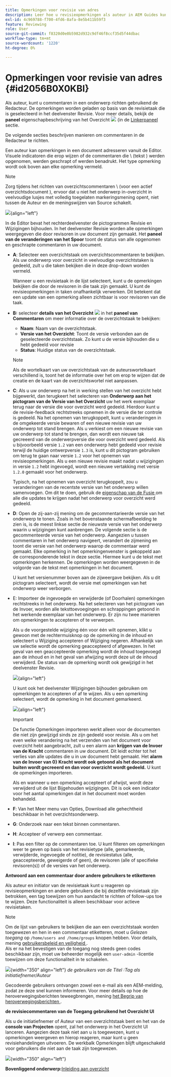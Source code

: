 ```yaml
---
title: Opmerkingen voor revisie van adres
description: Leer hoe u revisieopmerkingen als auteur in AEM Guides kunt behandelen. Ontdek hoe een auteur opmerkingen in een document kan bewerken, filteren, accepteren of afwijzen.
exl-id: 4c969788-f700-4fd6-8afa-8e5b411b59f3
feature: Reviewing
role: User
source-git-commit: f8320d0e0b5982d932c9df46f8ccf35d5f44dbac
workflow-type: tm+mt
source-wordcount: '1220'
ht-degree: 0%

---
```


# Opmerkingen voor revisie van adres {#id2056B0X0KBI}

Als auteur, kunt u commentaren in een onderwerp richten gebruikend de Redacteur. De opmerkingen worden geladen op basis van de revisietaak die is geselecteerd in het deelvenster Revisie. Voor meer details, bekijk de **paneel** eigenschapbeschrijving van het Overzicht ![](images/active-review-tasklist-icon.svg) &lbrace;in de [ Linkerpaneel ](../user-guide/web-editor-features.md#id2051EA0M0HS) sectie.

De volgende secties beschrijven manieren om commentaren in de Redacteur te richten.

Een auteur kan opmerkingen in een document adresseren vanuit de Editor. Visuele indicatoren die erop wijzen of de commentaren die \ (tekst \) werden opgenomen, werden geschrapt of werden benadrukt. Het type opmerking wordt ook boven aan elke opmerking vermeld.

>[!NOTE]
>
> Zorg tijdens het richten van overzichtscommentaren \ (voor een actief overzichtsdocument \), ervoor dat u niet het onderwerp in-overzicht in veelvoudige lusjes met volledig toegelaten markeringsmening opent, niet tussen de Auteur en de meningswijzen van Source schakelt.

![](images/comments-page-web-editor_cs-new.png){align="left"}

In de Editor bevat het rechterdeelvenster de pictogrammen Revisie en Wijzigingen bijhouden. In het deelvenster Revisie worden alle opmerkingen weergegeven die door revisoren in uw document zijn gemaakt. Het **paneel van de veranderingen van het Spoor** toont de status van alle opgenomen en geschrapte commentaren in uw document.

- **A**: Selecteer een overzichtstaak om overzichtscommentaren te bekijken. Als uw onderwerp voor overzicht in veelvoudige overzichtstaken is gedeeld, zult u die taken bekijken die in deze drop-down worden vermeld.

  Wanneer u een revisietaak in de lijst selecteert, kunt u de opmerkingen bekijken die door de revisoren in die taak zijn gemaakt. U kunt de revisieopmerkingen in taken onafhankelijk verwerken. Dit betekent dat een update van een opmerking alleen zichtbaar is voor revisoren van die taak.

- **B:** selecteer **details van het Overzicht** ![](images/active-review-info-icon.svg) in het **paneel van Commentaren** om meer informatie over de overzichtstaak te bekijken:

   - **Naam**: Naam van de overzichtstaak.
   - **Versie van het Overzicht**: Toont de versie verbonden aan de geselecteerde overzichtstaak. Zo kunt u de versie bijhouden die u hebt gedeeld voor revisie
   - **Status**: Huidige status van de overzichtstaak.

  >[!NOTE]
  >
  > Als de wortelkaart van uw overzichtstaak van de auteurswortelkaart verschillend is, toont het de informatie over het om erop te wijzen dat de creatie en de kaart van de overzichtswortel niet aanpassen.

- **C**: Als u uw onderwerp na het in werking stellen van het overzicht hebt bijgewerkt, dan terugkeert het selecteren van **Onderwerp aan het pictogram van de Versie van het Overzicht** uw het werk exemplaar terug naar de versie die voor overzicht werd gedeeld. Hierdoor kunt u de revisie-feedback rechtstreeks opnemen in de versie die ter controle is gedeeld. Na het opnemen van terugkoppelt, kunt u veranderingen in de omgekeerde versie bewaren of een nieuwe revisie van uw onderwerp tot stand brengen. Als u verkiest om een nieuwe revisie van uw onderwerp tot stand te brengen, dan wordt een nieuwe tak gecreeerd van de onderwerpversie die voor overzicht werd gedeeld. Als u bijvoorbeeld versie `1.2` van een onderwerp hebt gedeeld voor revisie terwijl de huidige ontwerpversie `1.3` is, kunt u dit pictogram gebruiken om terug te gaan naar versie `1.2` voor het opnemen van revisieopmerkingen. Als u een nieuwe revisie maakt nadat u wijzigingen in versie `1.2` hebt ingevoegd, wordt een nieuwe vertakking met versie `1.2.0` gemaakt voor het onderwerp.

  Typisch, na het opnemen van overzicht terugkoppelt, zou u veranderingen van de recentste versie van het onderwerp willen samenvoegen. Om dit te doen, gebruik de [ eigenschap van de Fusie ](web-editor-features.md#id205DF04E0HS) om alle die updates te krijgen nadat het onderwerp voor overzicht werd gedeeld.

- **D**: Open de zij-aan-zij mening om de gecommentarieerde versie van het onderwerp te tonen. Zoals in het bovenstaande schermafbeelding te zien is, is de meest linkse sectie de nieuwste versie van het onderwerp waarin u wijzigingen kunt aanbrengen. De volgende sectie is de gecommenteerde versie van het onderwerp. Aangezien u tussen commentaren in het onderwerp navigeert, verandert de zijmening en toont die versie van het onderwerp waarop de commentaar werd gemaakt. Elke opmerking in het opmerkingenvenster is gekoppeld aan de corresponderende tekst in deze sectie. Hiermee kunt u de tekst met opmerkingen herkennen. De opmerkingen worden weergegeven in de volgorde van de tekst met opmerkingen in het document.

  U kunt het versienummer boven aan de zijweergave bekijken. Als u dit pictogram selecteert, wordt de versie met opmerkingen van het onderwerp weer verborgen.

- E: Importeer de ingevoegde en verwijderde \(of Doorhalen\) opmerkingen rechtstreeks in het onderwerp. Na het selecteren van het pictogram van de Invoer, worden alle teksttoevoegingen en schrappingen getoond in het werkende exemplaar van het onderwerp. Er zijn nu twee manieren om opmerkingen te accepteren of te verwerpen.

  Als u de voorgestelde wijziging één voor één wilt opnemen, klikt u gewoon met de rechtermuisknop op de opmerking in de inhoud en selecteert u Wijziging accepteren of Wijziging negeren. Afhankelijk van uw selectie wordt de opmerking geaccepteerd of afgewezen. In het geval van een geaccepteerde opmerking wordt de inhoud toegevoegd aan de inhoud en in het geval van afwijzing wordt deze uit de inhoud verwijderd. De status van de opmerking wordt ook gewijzigd in het deelvenster Revisie.

  ![](images/import-comment-accept-web-editor_cs-new.png){align="left"}

  U kunt ook het deelvenster Wijzigingen bijhouden gebruiken om opmerkingen te accepteren of af te wijzen. Als u een opmerking selecteert, wordt de opmerking in het document gemarkeerd.

  ![](images/changes-tab_cs-new.png){align="left"}

  >[!IMPORTANT]
  >
  > De functie Opmerkingen importeren werkt alleen voor de documenten die niet zijn gewijzigd sinds ze zijn gedeeld voor revisie. Als u om het even welke verandering na het verzenden van het document voor overzicht hebt aangebracht, zult u een alarm aan **krijgen van de Invoer van de Kracht** commentaren in uw document. Dit leidt echter tot het verlies van alle updates die u in uw document hebt gemaakt. Het **alarm van de Invoer van 0&rbrace; Kracht wordt ook getoond als het document buiten wordt gecreeerd en dan voor overzicht wordt gedeeld.** U kunt de opmerkingen importeren.

  Als en wanneer u een opmerking accepteert of afwijst, wordt deze verwijderd uit de lijst Bijgehouden wijzigingen. Dit is ook een indicator voor het aantal opmerkingen dat in het document moet worden behandeld.

- **F**: Van het Meer menu van Opties, Download alle gehechtheid beschikbaar in het overzichtsonderwerp.
- **G**: Onderzoek naar een tekst binnen commentaren.
- **H**: Accepteer of verwerp een commentaar.

- **I**: Pas een filter op de commentaren toe. U kunt filteren om opmerkingen weer te geven op basis van het revisietype \(alle, gemarkeerde, verwijderde, ingevoegde of notitie\), de revisiestatus \(alle, geaccepteerde, geweigerde of geen\), de revisoren \(alle of specifieke revisoren\(s\)\) of de versies van het onderwerp.

**Antwoord aan een commentaar door andere gebruikers te etiketteren**

Als auteur en initiator van de revisietaak kunt u reageren op revisieopmerkingen en andere gebruikers die bij dezelfde revisietaak zijn betrokken, een tag toewijzen om hun aandacht te richten of follow-ups toe te wijzen. Deze functionaliteit is alleen beschikbaar voor actieve revisietaken.

>[!NOTE]
>
> Om de lijst van gebruikers te bekijken die aan een overzichtstaak worden toegewezen en hen in een commentaar etiketteren, moet u *Gelezen toegang* op `/home/users and /home/groups` knopen hebben. Voor details, mening [ gebruikersbeleid en veiligheid ](../cs-install-guide/user-admin-sec.md#additional-notes-on-user-groups). <br> Als er na het bevestigen van de toegang nog steeds geen codes beschikbaar zijn, moet uw beheerder mogelijk een `user-admin` -licentie toewijzen om deze functionaliteit in te schakelen.

![](images/tag-users-review.png){width="350" align="left"}
*de gebruikers van de Titel :Tag als initiatiefnemer/Auteur*

Gecodeerde gebruikers ontvangen zowel een e-mail als een AEM-melding, zodat ze deze snel kunnen informeren. Voor meer details op hoe de heroverwegingsberichten teweegbrengen, mening [ het Begrip van heroverwegingsberichten ](./review-understanding-review-notifications.md).

**de revisiecommentaren van de Toegang gebruikend het Overzicht UI**

Als u de initiatiefnemer of Auteur van een overzichtstaak bent en het van de **console van Projecten** opent, zal het onderwerp in het Overzicht UI lanceren. Aangezien deze taak niet aan u is toegewezen, kunt u opmerkingen weergeven en hierop reageren, maar kunt u geen revisiehandelingen uitvoeren. De werkbalk Opmerkingen blijft uitgeschakeld voor gebruikers die niet aan de taak zijn toegewezen.

![](images/review-comments-toolbar-disabled.png){width="350" align="left"}

**Bovenliggend onderwerp:**&#x200B;[ Inleiding aan overzicht ](review.md)
